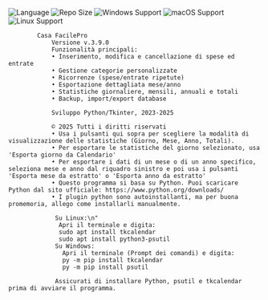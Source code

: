 ![Language](https://img.shields.io/badge/language-Python-F7DF1E?logo=python&logoColor=black) ![Repo Size](https://img.shields.io/github/repo-size/Renato-4132/advanced-tmdb-background) ![Windows Support](https://img.shields.io/badge/Windows-✔️-blue?logo=windows) ![macOS Support](https://img.shields.io/badge/macOS-✔️-lightgrey?logo=apple)
![Linux Support](https://img.shields.io/badge/Linux-✔️-yellow?logo=linux)

            Casa FacilePro
                Versione v.3.9.0
                Funzionalità principali:
                • Inserimento, modifica e cancellazione di spese ed entrate
                • Gestione categorie personalizzate
                • Ricorrenze (spese/entrate ripetute)
                • Esportazione dettagliata mese/anno
                • Statistiche giornaliere, mensili, annuali e totali
                • Backup, import/export database
                
                Sviluppo Python/Tkinter, 2023-2025
                
                © 2025 Tutti i diritti riservati
                • Usa i pulsanti qui sopra per scegliere la modalità di visualizzazione delle statistiche (Giorno, Mese, Anno, Totali).
                • Per esportare le statistiche del giorno selezionato, usa 'Esporta giorno da Calendario'
                • Per esportare i dati di un mese o di un anno specifico, seleziona mese e anno dal riquadro sinistro e poi usa i pulsanti 'Esporta mese da estratto' o 'Esporta anno da estratto'
                • Questo programma si basa su Python. Puoi scaricare Python dal sito ufficiale: https://www.python.org/downloads/
                • I plugin python sono autoinstallanti, ma per buona promemoria, allego come installarli manualmente.
                 
                 Su Linux:\n"
                  Apri il terminale e digita:
                  sudo apt install tkcalendar
                  sudo apt install python3-psutil
                 Su Windows:
                   Apri il terminale (Prompt dei comandi) e digita:
                   py -m pip install tkcalendar
                   py -m pip install psutil
                 
                 Assicurati di installare Python, psutil e tkcalendar prima di avviare il programma.
